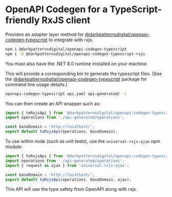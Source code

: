 # OpenAPI Codegen for a TypeScript-friendly RxJS client

Provides an adapter layer method for
[@darkpatternsdigital/openapi-codegen-typescript][1] to integrate with rxjs.

```sh
npm i @darkpatternsdigital/openapi-codegen-typescript
npm i -D @darkpatternsdigital/openapi-codegen-typescript-rxjs
```

You must also have the .NET 8.0 runtime installed on your machine.

This will provide a corresponding bin to generate the typescript files. (See the
[@darkpatternsdigital/openapi-codegen-typescript][1] package for command line usage
details.)

```sh
openapi-codegen-typescript api.yaml api-generated/ -c
```

You can then create an API wrapper such as:

```ts
import { toRxjsApi } from '@darkpatternsdigital/openapi-codegen-typescript-rxjs';
import operations from './api-generated/operations';

const baseDomain = 'http://localhost/';
export default toRxjsApi(operations, baseDomain);
```

To use within node (such as unit tests), use the `universal-rxjs-ajax` npm module:

```ts
import { toRxjsApi } from '@darkpatternsdigital/openapi-codegen-typescript-rxjs';
import operations from './api-generated/operations';
import { request as ajax } from 'universal-rxjs-ajax';

const baseDomain = 'http://localhost/';
export default toRxjsApi(operations, baseDomain, ajax);
```

This API will use the type safety from OpenAPI along with rxjs.

[1]: https://www.npmjs.com/package/@darkpatternsdigital/openapi-codegen-typescript